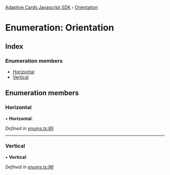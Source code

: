 [Adaptive Cards Javascript SDK](../README.md) › [Orientation](orientation.md)

# Enumeration: Orientation

## Index

### Enumeration members

* [Horizontal](orientation.md#horizontal)
* [Vertical](orientation.md#vertical)

## Enumeration members

###  Horizontal

• **Horizontal**:

*Defined in [enums.ts:95](https://github.com/microsoft/AdaptiveCards/blob/a61c5fd56/source/nodejs/adaptivecards/src/enums.ts#L95)*

___

###  Vertical

• **Vertical**:

*Defined in [enums.ts:96](https://github.com/microsoft/AdaptiveCards/blob/a61c5fd56/source/nodejs/adaptivecards/src/enums.ts#L96)*
